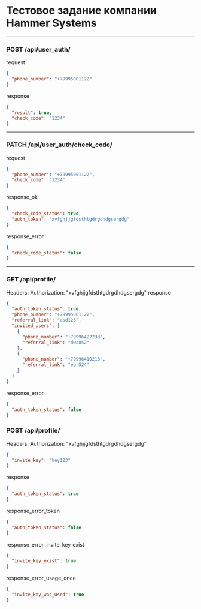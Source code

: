 # Тестовое задание компании Hammer Systems

---
### POST /api/user_auth/
request
```json
{
  "phone_number": "+79995001122"
}
```
response
```json
{
  "result": true,
  "check_code": "1234"
}
```
---
### PATCH /api/user_auth/check_code/
request
```json
{
  "phone_number": "+79995001122",
  "check_code": "1234"
}
```
response_ok
```json
{
  "check_code_status": true,
  "auth_token": "xvfghjjgfdsthtgdrgdhdgsergdg"
}
```
response_error
```json
{
  "check_code_status": false
}
```
---
### GET /api/profile/
Headers:
Authorization: "xvfghjjgfdsthtgdrgdhdgsergdg"
response
```json
{
  "auth_token_status": true,
  "phone_number": "+79995001122",
  "referral_link": "asd123",
  "invited_users": [ 
    {
      "phone_number": "+79996422233",
      "referral_link": "dwa852"
    },
    {
      "phone_number": "+79996410213",
      "referral_link": "ebr524"
    }
  ]
}
```
response_error
```json
{
  "auth_token_status": false
}
```
### POST /api/profile/
Headers:
Authorization: "xvfghjjgfdsthtgdrgdhdgsergdg"
```json
{
  "invite_key": "key123"
}
```
response
```json
{
  "auth_token_status": true
}
```
response_error_token
```json
{
  "auth_token_status": false
}
```
response_error_invite_key_exist
```json
{
  "invite_key_exist": true
}
```
response_error_usage_once
```json
{
  "invite_key_was_used": true
}
```